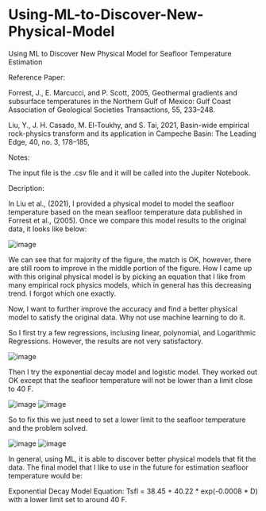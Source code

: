 # Using-ML-to-Discover-New-Physical-Model

Using ML to Discover New Physical Model for Seafloor Temperature Estimation

Reference Paper:

Forrest, J., E. Marcucci, and P. Scott, 2005, Geothermal gradients and  subsurface temperatures in the Northern Gulf of Mexico: Gulf Coast  Association of Geological Societies Transactions, 55, 233–248. 

Liu, Y., J. H. Casado, M. El-Toukhy, and S. Tai, 2021, Basin-wide  empirical rock-physics transform and its application in Campeche  Basin: The Leading Edge, 40, no. 3, 178–185,

Notes:

The input file is the .csv file and it will be called into the Jupiter Notebook.

Decription:

In Liu et al., (2021), I provided a physical model to model the seafloor temperature based on the mean seafloor temperature data published in Forrest et al., (2005). Once we compare this model results to the original data, it looks like below:

![image](https://github.com/user-attachments/assets/1961c89c-204d-4be9-9b06-1164108e7629)

We can see that for majority of the figure, the match is OK, however, there are still room to improve in the middle portion of the figure. How I came up with this original physical model is by picking an equation that I like from many empirical rock physics models, which in general has this decreasing trend. I forgot which one exactly.

Now, I want to further improve the accuracy and find a better physical model to satisfy the original data. Why not use machine learning to do it.

So I first try a few regressions, inclusing linear, polynomial, and Logarithmic Regressions. However, the results are not very satisfactory.

![image](https://github.com/user-attachments/assets/9a65bd4d-35e9-4dda-a818-613d9552c2fb)

Then I try the exponential decay model and logistic model. They worked out OK except that the seafloor temperature will not be lower than a limit close to 40 F.

![image](https://github.com/user-attachments/assets/328384a4-ba3c-451a-b414-5405d8fb83ce)
![image](https://github.com/user-attachments/assets/2bb957ab-f38e-4491-8fcf-b66b163bb267)

So to fix this we just need to set a lower limit to the seafloor temperature and the problem solved.

![image](https://github.com/user-attachments/assets/50227782-b9ae-4b94-8939-7ef8f57a9bb1)
![image](https://github.com/user-attachments/assets/621e0984-8241-449d-86a9-80ecda9afccc)

In general, using ML, it is able to discover better physical models that fit the data. The final model that I like to use in the future for estimation seafloor temperature would be:

Exponential Decay Model Equation: Tsfl = 38.45 + 40.22 * exp(-0.0008 * D)
with a lower limit set to around 40 F.
